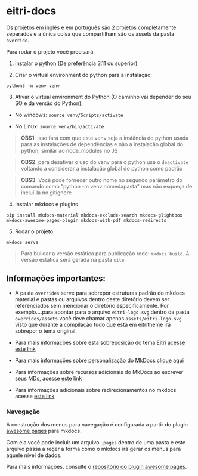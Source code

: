 # eitri-docs

Os projetos em inglês e em português são 2 projetos completamente separados e a única coisa que compartilham são os assets da pasta `override`. 

Para rodar o projeto você precisará:

1. instalar o python (De preferência 3.11 ou superior)

2. Criar o virtual environment do python para a instalação:

`python3 -m venv venv`

3. Ativar o virtual environment do Python (O caminho vai depender do seu SO e da versão do Python):

- No windows:
`source venv/Scripts/activate`

- No Linux:
`source venv/bin/activate`

> **OBS1**: isso fará com que este venv seja a instância do python usada para as instalações de dependências e não a instalação global do python, similar ao node_modules no JS

> **OBS2**: para desativar o uso do venv para o python use o `deactivate` voltando a considerar a instalação global do python como padrão

> **OBS3**: Você pode fornecer outro nome no segundo parâmetro do comando como "python -m venv nomedapasta" mas não esqueça de incluí-la no gitignore

4. Instalar mkdocs e plugins

`pip install mkdocs-material mkdocs-exclude-search mkdocs-glightbox mkdocs-awesome-pages-plugin mkdocs-with-pdf mkdocs-redirects`

5. Rodar o projeto

`mkdocs serve`

> Para buildar a versão estática para publicação rode: `mkdocs build`. A versão estática será gerada na pasta `site`

## Informações importantes:

- A pasta `overrides` serve para sobrepor estruturas padrão do mkdocs material e pastas ou arquivos dentro deste diretório devem ser referenciados sem mencionar o diretório especificamente. Por exemplo....para apontar para o arquivo `eitri-logo.svg` dentro da pasta `overrides/assets` você deve chamar apenas `assets/eitri-logo.svg` visto que durante a compilação tudo que está em eitritheme irá sobrepor o tema original.

- Para mais informações sobre esta sobreposição do tema Eitri [acesse este link](https://squidfunk.github.io/mkdocs-material/customization/#extending-the-theme)

- Para mais informações sobre personalização do MkDocs [clique aqui](https://squidfunk.github.io/mkdocs-material/setup/)

- Para informações sobre recursos adicionais do MkDocs ao escrever seus MDs, acesse [este link](https://squidfunk.github.io/mkdocs-material/reference/)

- Para informações adicionais sobre redirecionamentos no mkdocs acesse [este link](https://github.com/mkdocs/mkdocs-redirects)


### Navegação

A construção dos menus para navegação é configurada a partir do plugin [awesome pages](https://github.com/lukasgeiter/mkdocs-awesome-pages-plugin) para mkdocs.

Com ela você pode incluir um arquivo `.pages` dentro de uma pasta e este arquivo passa a reger a forma como o mkdocs irá gerar os menus para aquele nível de dados.

Para mais informações, consulte o [repositório do plugin awesome pages](https://github.com/lukasgeiter/mkdocs-awesome-pages-plugin).